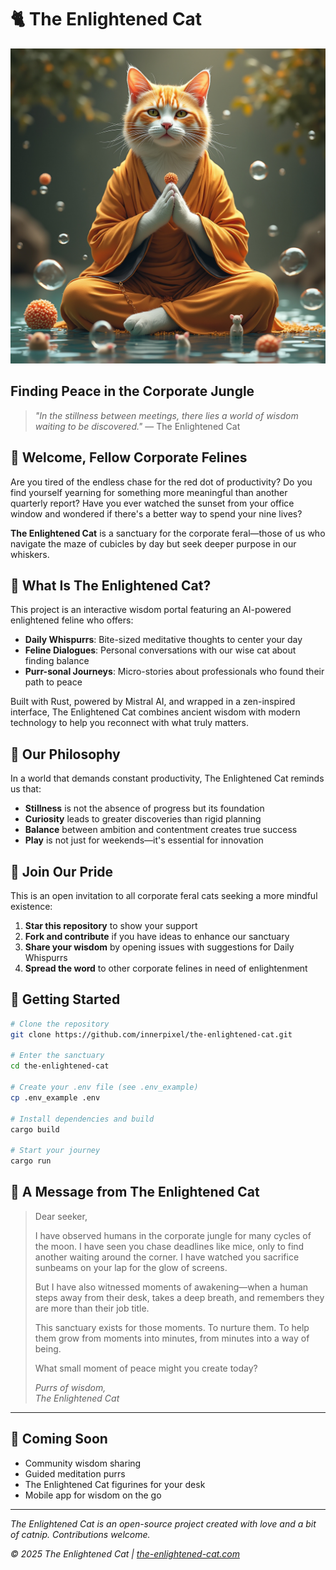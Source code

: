 # 🐈 The Enlightened Cat

![The Enlightened Cat](https://raw.githubusercontent.com/innerpixel/the-enlightened-cat/main/static/images/enlightened-cat-art.png)

## Finding Peace in the Corporate Jungle

> *"In the stillness between meetings, there lies a world of wisdom waiting to be discovered."* — The Enlightened Cat

## 🌟 Welcome, Fellow Corporate Felines

Are you tired of the endless chase for the red dot of productivity? Do you find yourself yearning for something more meaningful than another quarterly report? Have you ever watched the sunset from your office window and wondered if there's a better way to spend your nine lives?

**The Enlightened Cat** is a sanctuary for the corporate feral—those of us who navigate the maze of cubicles by day but seek deeper purpose in our whiskers.

## 🧘 What Is The Enlightened Cat?

This project is an interactive wisdom portal featuring an AI-powered enlightened feline who offers:

- **Daily Whispurrs**: Bite-sized meditative thoughts to center your day
- **Feline Dialogues**: Personal conversations with our wise cat about finding balance
- **Purr-sonal Journeys**: Micro-stories about professionals who found their path to peace

Built with Rust, powered by Mistral AI, and wrapped in a zen-inspired interface, The Enlightened Cat combines ancient wisdom with modern technology to help you reconnect with what truly matters.

## 🌿 Our Philosophy

In a world that demands constant productivity, The Enlightened Cat reminds us that:

- **Stillness** is not the absence of progress but its foundation
- **Curiosity** leads to greater discoveries than rigid planning
- **Balance** between ambition and contentment creates true success
- **Play** is not just for weekends—it's essential for innovation

## 🐾 Join Our Pride

This is an open invitation to all corporate feral cats seeking a more mindful existence:

1. **Star this repository** to show your support
2. **Fork and contribute** if you have ideas to enhance our sanctuary
3. **Share your wisdom** by opening issues with suggestions for Daily Whispurrs
4. **Spread the word** to other corporate felines in need of enlightenment

## 🚀 Getting Started

```bash
# Clone the repository
git clone https://github.com/innerpixel/the-enlightened-cat.git

# Enter the sanctuary
cd the-enlightened-cat

# Create your .env file (see .env_example)
cp .env_example .env

# Install dependencies and build
cargo build

# Start your journey
cargo run
```

## 🌙 A Message from The Enlightened Cat

> Dear seeker,
> 
> I have observed humans in the corporate jungle for many cycles of the moon. I have seen you chase deadlines like mice, only to find another waiting around the corner. I have watched you sacrifice sunbeams on your lap for the glow of screens.
> 
> But I have also witnessed moments of awakening—when a human steps away from their desk, takes a deep breath, and remembers they are more than their job title.
> 
> This sanctuary exists for those moments. To nurture them. To help them grow from moments into minutes, from minutes into a way of being.
> 
> What small moment of peace might you create today?
> 
> *Purrs of wisdom,*  
> *The Enlightened Cat*

---

## 🔮 Coming Soon

- Community wisdom sharing
- Guided meditation purrs
- The Enlightened Cat figurines for your desk
- Mobile app for wisdom on the go

---

*The Enlightened Cat is an open-source project created with love and a bit of catnip. Contributions welcome.*

*© 2025 The Enlightened Cat | [the-enlightened-cat.com](https://the-enlightened-cat.com)*
